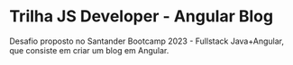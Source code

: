 # Trilha JS Developer - Angular Blog

Desafio proposto no Santander Bootcamp 2023 - Fullstack Java+Angular, que consiste em criar um blog em Angular.
